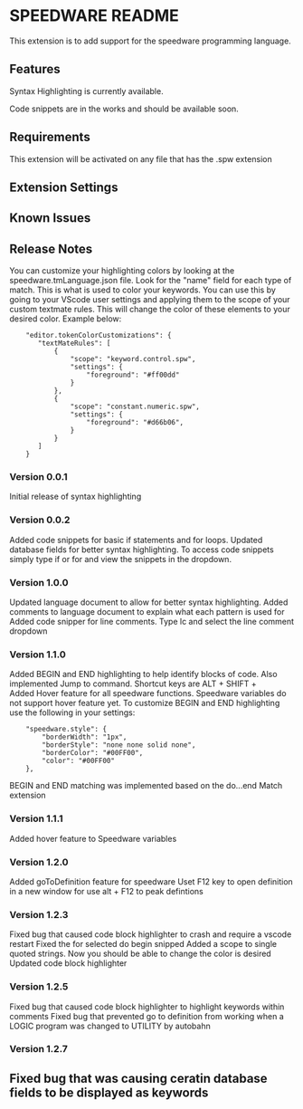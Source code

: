 # SPEEDWARE README

This extension is to add support for the speedware programming language.

## Features

Syntax Highlighting is currently available.

Code snippets are in the works and should be available soon.


## Requirements
This extension will be activated on any file that has the .spw extension

## Extension Settings


## Known Issues


## Release Notes

You can customize your highlighting colors by looking at the speedware.tmLanguage.json file. Look for the "name" field for each type of match. This is what is used to color your keywords. You can use this by going to your VScode user settings and applying them to the scope of your custom textmate rules. This will change the color of these elements to your desired color. Example below:
```
    "editor.tokenColorCustomizations": {
       "textMateRules": [
           {
               "scope": "keyword.control.spw",
               "settings": {
                   "foreground": "#ff00dd"
               } 
           },
           {
               "scope": "constant.numeric.spw",
               "settings": {
                   "foreground": "#d66b06",
               }
           }
       ]
    }
```
   

### Version 0.0.1

Initial release of syntax highlighting

### Version 0.0.2

Added code snippets for basic if statements and for loops.
Updated database fields for better syntax highlighting. To access code snippets simply type if or for and view the snippets in the dropdown.

### Version 1.0.0
Updated language document to allow for better syntax highlighting.
Added comments to language document to explain what each pattern is used for
Added code snipper for line comments. Type lc and select the line comment dropdown

### Version 1.1.0
Added BEGIN and END highlighting to help identify blocks of code. Also implemented Jump to command. Shortcut keys are ALT + SHIFT + \
Added Hover feature for all speedware functions. Speedware variables do not support hover feature yet.
To customize BEGIN and END highlighting use the following in your settings:
```
    "speedware.style": {
        "borderWidth": "1px",
        "borderStyle": "none none solid none",
        "borderColor": "#00FF00",
        "color": "#00FF00"
    },
```

BEGIN and END matching was implemented based on the do...end Match extension

### Version 1.1.1
Added hover feature to Speedware variables

### Version 1.2.0
Added goToDefinition feature for speedware
Uset F12 key to open definition in a new window for use alt + F12 to peak defintions

### Version 1.2.3
Fixed bug that caused code block highlighter to crash and require a vscode restart
Fixed the for selected do begin snipped
Added a scope to single quoted strings. Now you should be able to change the color is desired
Updated code block highlighter

### Version 1.2.5
Fixed bug that caused code block highlighter to highlight keywords within comments
Fixed bug that prevented go to definition from working when a LOGIC program was changed to UTILITY by autobahn


### Version 1.2.7
Fixed bug that was causing ceratin database fields to be displayed as keywords
-----------------------------------------------------------------------------------------------------------

